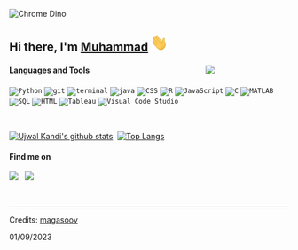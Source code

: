  <!--
**UjwalKandi/UjwalKandi** is a ✨ _special_ ✨ repository because its `README.md` (this file) appears on your GitHub profile.
-->

![Chrome Dino](https://mir-s3-cdn-cf.behance.net/project_modules/max_1200/4ff07986208593.5d9a654e92f36.gif)


<h2 align="left">Hi there, I'm <a href="https://www.linkedin.com/in/ujwalkandi" target="_blank" rel="noopener noreferrer">Muhammad</a> <img src="https://raw.githubusercontent.com/ABSphreak/ABSphreak/master/gifs/Hi.gif" height="30" />
 
<a href="https://github.com/UjwalKandi"><img align='right' src='https://github.com/UjwalKandi/UjwalKandi/blob/changes-to-readme/svg/87202985-820dcb80-c2b6-11ea-9f56-7ec461c497c3.gif' width='150"'></a></h2>



#### Languages and Tools 
<p>
  <code><img height="25" src="https://raw.githubusercontent.com/UjwalKandi/UjwalKandi/changes-to-readme/svg/python-5.svg" alt="Python"></code>
  <code><img height="25" src="https://raw.githubusercontent.com/UjwalKandi/UjwalKandi/changes-to-readme/svg/git-icon.svg" alt="git"></code>
  <code><img height="22" src="https://raw.githubusercontent.com/UjwalKandi/UjwalKandi/changes-to-readme/svg/terminal-1.svg" alt="terminal"></code>
  <code><img height="27" src="https://raw.githubusercontent.com/UjwalKandi/UjwalKandi/changes-to-readme/svg/java-4.svg" alt="java"></code>
  <code><img height="25" src="https://raw.githubusercontent.com/UjwalKandi/UjwalKandi/changes-to-readme/svg/css-3.svg" alt="CSS"></code>
  <code><img height="25" src="https://raw.githubusercontent.com/UjwalKandi/UjwalKandi/changes-to-readme/svg/r-lang.svg" alt="R"></code>
  <code><img height="25" src="https://raw.githubusercontent.com/UjwalKandi/UjwalKandi/changes-to-readme/svg/javascript.svg" alt="JavaScript"></code>
  <code><img height="25" src="https://raw.githubusercontent.com/UjwalKandi/UjwalKandi/changes-to-readme/svg/c-2975.svg" alt="C"></code>
  <code><img height="25" src="https://raw.githubusercontent.com/UjwalKandi/UjwalKandi/master/svg/Matlab_Logo.png" alt="MATLAB"></code>
  <code><img height="26" src="https://raw.githubusercontent.com/UjwalKandi/UjwalKandi/changes-to-readme/svg/sql.png" alt="SQL"></code>
  <code><img height="25" src="https://raw.githubusercontent.com/UjwalKandi/UjwalKandi/changes-to-readme/svg/html-5.svg" alt="HTML"></code>
  <code><img height="25" src="https://raw.githubusercontent.com/UjwalKandi/UjwalKandi/changes-to-readme/svg/tableau-software.svg" alt="Tableau"></code>
  <code><img height="25" src="https://raw.githubusercontent.com/UjwalKandi/UjwalKandi/changes-to-readme/svg/visual-studio-code-1.svg" alt="Visual Code Studio"></code>


</p>

<br />

[![Ujwal Kandi's github stats](https://github-readme-stats.ujwalkandi.vercel.app/api?username=UjwalKandi&count_private=true&show_icons=true&theme=blue-green&hide_rank=false&hide=stars&include_all_commits=true)](https://github.com/UjwalKandi?tab=repositories)&nbsp;&nbsp;[![Top Langs](https://github-readme-stats.ujwalkandi.vercel.app/api/top-langs/?username=UjwalKandi&layout=compact&langs_count=6&theme=blue-green)](https://github.com/UjwalKandi)

<!-- <a href="https://www.adamalston.com/"><img height="137px" src="https://github-readme-stats.vercel.app/api?username=UjwalKandi&hide_title=true&hide_border=true&show_icons=true&include_all_commits=true&count_private=true&line_height=21&text_color=000&icon_color=000&bg_color=0,ea6161,ffc64d,fffc4d,52fa5a&theme=graywhite" />wi*quL3fcV<img height="137px" src="https://github-readme-stats.vercel.app/api/top-langs/?username=UjwalKandi&hide=html&hide_title=true&hide_border=true&layout=compact&langs_count=6&exclude_repo=comp426,Redventures-Movie-Quotes&text_color=000&icon_color=fff&bg_color=0,52fa5a,4dfcff,c64dff&theme=graywhite" /></a> -->


#### Find me on  


 
 <a href="https://instagram.com/01aushev" target="_blank"><img height="25" src="https://raw.githubusercontent.com/UjwalKandi/UjwalKandi/changes-to-readme/svg/insta%20rect.svg"></a>&nbsp;&nbsp;
 <a href="https://github.com/magasoov" target="_blank"><img height="25" src="https://raw.githubusercontent.com/UjwalKandi/UjwalKandi/changes-to-readme/svg/github%20rect.svg"></a>&nbsp;&nbsp;

 <a href="https://instagram.com/01aushev" target="_blank"><img height="25" src=""></a>&nbsp;&nbsp;
 
 </p>


-----
Credits: [magasoov](https://github.com/magasoov)

01/09/2023
